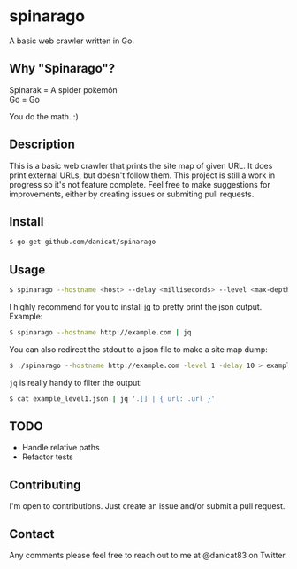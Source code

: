 # spinarago

A basic web crawler written in Go.

## Why "Spinarago"?

Spinarak = A spider pokemón  
Go = Go

You do the math. :)

## Description

This is a basic web crawler that prints the site map of given URL. It does print external URLs, but doesn't follow them. This project is still a work in progress so
it's not feature complete. Feel free to make suggestions for improvements, either by creating issues or submiting pull requests.

## Install

```sh
$ go get github.com/danicat/spinarago
```

## Usage

```sh
$ spinarago --hostname <host> --delay <milliseconds> --level <max-depth>
```

I highly recommend for you to install [jq](https://stedolan.github.io/jq/) to pretty print the json output. Example:

```sh
$ spinarago --hostname http://example.com | jq
```

You can also redirect the stdout to a json file to make a site map dump:

```sh
$ ./spinarago --hostname http://example.com -level 1 -delay 10 > example_level1.json
```

`jq` is really handy to filter the output:

```sh
$ cat example_level1.json | jq '.[] | { url: .url }'
```

## TODO

- Handle relative paths
- Refactor tests

## Contributing

I'm open to contributions. Just create an issue and/or submit a pull request.

## Contact

Any comments please feel free to reach out to me at @danicat83 on Twitter.